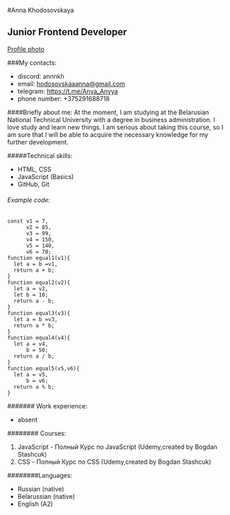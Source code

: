 #Anna Khodosovskaya
## Junior Frontend Developer
[Profile photo](https://avatars.githubusercontent.com/u/152440894?v=4)

###My contacts:
- discord: annnkh
- email: hodosovskaaanna@gmail.com
- telegram: https://t.me/Anya_Anyya
- phone number: +375291688718

####Briefly about me:
At the moment, I am studying at the Belarusian National Technical University with a degree in business administration. I love study and learn new things. I am serious about taking this course, so I am sure that I will be able to acquire the necessary knowledge for my further development.

#####Technical skills:
* HTML, CSS
* JavaScript (Basics)
* GitHub, Git

###### Example code:
```
const v1 = 7,
      v2 = 85,
      v3 = 99,
      v4 = 150,
      v5 = 140,
      v6 = 70;
function equal1(v1){
  let a = b =v1,
  return a + b;
}
function equal2(v2){
  let a = v2, 
  let b = 10; 
  return a - b;
}
function equal3(v3){
  let a = b =v3, 
  return a * b;
}
function equal4(v4){
  let a = v4, 
      b = 50; 
  return a / b;
}
function equal5(v5,v6){
  let a = v5, 
      b = v6; 
  return a % b;
}
```

####### Work experience:
- absent



######## Courses:
1. JavaScript - Полный Курс по JavaScript (Udemy,created by Bogdan Stashcuk)
2. CSS - Полный Курс по CSS (Udemy,created by Bogdan Stashcuk)

########Languages:
- Russian (native)
- Belarussian (native)
- English (A2)

